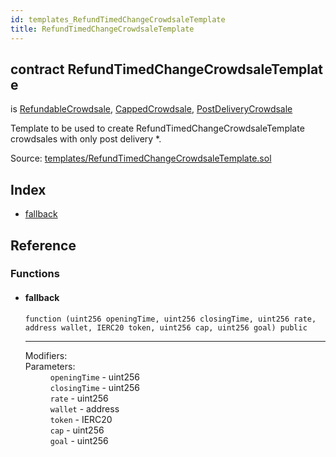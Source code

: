 ```yaml
---
id: templates_RefundTimedChangeCrowdsaleTemplate
title: RefundTimedChangeCrowdsaleTemplate
---
```


<div class="contract-doc"><div class="contract"><h2 class="contract-header"><span class="contract-kind">contract</span> RefundTimedChangeCrowdsaleTemplate</h2><p class="base-contracts"><span>is</span> <a href="crowdsale_distribution_RefundableCrowdsale.html">RefundableCrowdsale</a><span>, </span><a href="es_openzeppelin-solidity_contracts_crowdsale_validation_CappedCrowdsale.html">CappedCrowdsale</a><span>, </span><a href="crowdsale_distribution_PostDeliveryCrowdsale.html">PostDeliveryCrowdsale</a></p><p class="description">Template to be used to create RefundTimedChangeCrowdsaleTemplate crowdsales with only post delivery  *.</p><div class="source">Source: <a href="https://github.com/Cpollo/Ethereum/blob/v0.0.3/contracts/templates/RefundTimedChangeCrowdsaleTemplate.sol" target="_blank">templates/RefundTimedChangeCrowdsaleTemplate.sol</a></div></div><div class="index"><h2>Index</h2><ul><li><a href="templates_RefundTimedChangeCrowdsaleTemplate.html#">fallback</a></li></ul></div><div class="reference"><h2>Reference</h2><div class="functions"><h3>Functions</h3><ul><li><div class="item function"><span id="fallback" class="anchor-marker"></span><h4 class="name">fallback</h4><div class="body"><code class="signature">function <strong></strong><span>(uint256 openingTime, uint256 closingTime, uint256 rate, address wallet, IERC20 token, uint256 cap, uint256 goal) </span><span>public </span></code><hr/><dl><dt><span class="label-modifiers">Modifiers:</span></dt><dd></dd><dt><span class="label-parameters">Parameters:</span></dt><dd><div><code>openingTime</code> - uint256</div><div><code>closingTime</code> - uint256</div><div><code>rate</code> - uint256</div><div><code>wallet</code> - address</div><div><code>token</code> - IERC20</div><div><code>cap</code> - uint256</div><div><code>goal</code> - uint256</div></dd></dl></div></div></li></ul></div></div></div>
